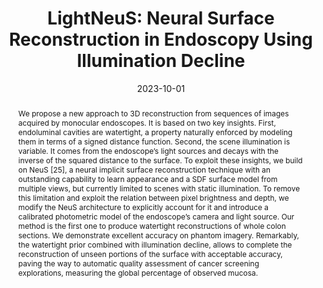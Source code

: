 ---
title: "LightNeuS: Neural Surface Reconstruction in Endoscopy Using Illumination Decline"
collection: publications
permalink: /publications/lightneus
date: 2023-10-01
doi: 'https://doi.org/10.1007/978-3-031-43999-5_48'
venue: 'Medical Image Computing and Computer Assisted Intervention (MICCAI)'
videourl: 'https://www.youtube.com/watch?v=YnyUutpGGg4'
arxiv: '2309.02777'
authors: 
  - vmbatlle
  - josemari
  - pascal.fua
  - tardos
header:
  teaser: batlle23_lightneus.webp
  teaser_background: '#28252d'
abstract:
  "We propose a new approach to 3D reconstruction from sequences of images acquired by monocular endoscopes. It is based on two key insights. First, endoluminal cavities are watertight, a property naturally enforced by modeling them in terms of a signed distance function. Second, the scene illumination is variable. It comes from the endoscope’s light sources and decays with the inverse of the squared distance to the surface. To exploit these insights, we build on NeuS [25], a neural implicit surface reconstruction technique with an outstanding capability to learn appearance and a SDF surface model from multiple views, but currently limited to scenes with static illumination. To remove this limitation and exploit the relation between pixel brightness and depth, we modify the NeuS architecture to explicitly account for it and introduce a calibrated photometric model of the endoscope’s camera and light source.

  Our method is the first one to produce watertight reconstructions of whole colon sections. We demonstrate excellent accuracy on phantom imagery. Remarkably, the watertight prior combined with illumination decline, allows to complete the reconstruction of unseen portions of the surface with acceptable accuracy, paving the way to automatic quality assessment of cancer screening explorations, measuring the global percentage of observed mucosa."
keywords: 
  - 3D Reconstruction
  - Illumination Decline
  - Endoscopy
bibtex: inproceedings
related:
  - /publications/photometric
---